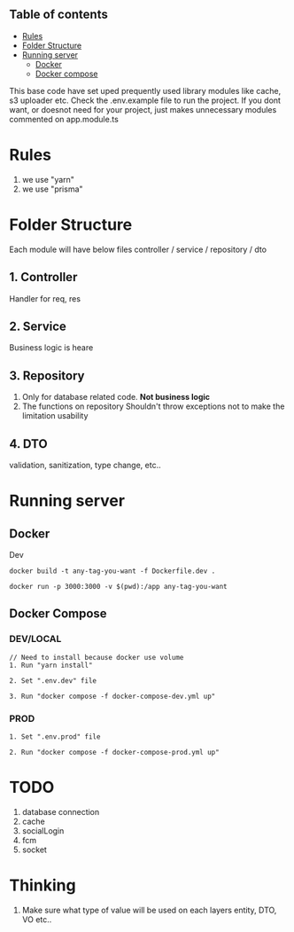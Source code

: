 ## Table of contents
- [Rules](#rules)
- [Folder Structure](#folder-structure)
- [Running server](#running-server)
    - [Docker](#docker)
    - [Docker compose](#docker-compose)

This base code have set uped prequently used library modules like cache, s3 uploader etc.
Check the .env.example file to run the project.
If you dont want, or doesnot need for your project, just makes unnecessary modules commented on app.module.ts 


# Rules<a id="rules"></a>
1. we use "yarn"
2. we use "prisma"

# Folder Structure <a id="folder-structure"></a>
Each module will have below files
controller / service / repository / dto

## 1. Controller
Handler for req, res

## 2. Service
Business logic is heare

## 3. Repository
1. Only for database related code. **Not business logic**
2. The functions on repository Shouldn't throw exceptions not to make the limitation usability

## 4. DTO
validation, sanitization, type change, etc..

# Running server <a id="running-server"></a>
## Docker<a id="docker"></a>
Dev
```
docker build -t any-tag-you-want -f Dockerfile.dev . 

docker run -p 3000:3000 -v $(pwd):/app any-tag-you-want
```

## Docker Compose<a id="docker-compose"></a>
### DEV/LOCAL
```
// Need to install because docker use volume
1. Run "yarn install"

2. Set ".env.dev" file

3. Run "docker compose -f docker-compose-dev.yml up"
```

### PROD
```
1. Set ".env.prod" file

2. Run "docker compose -f docker-compose-prod.yml up"
```

# TODO
1. database connection
2. cache
3. socialLogin
4. fcm
5. socket


# Thinking
1. Make sure what type of value will be used on each layers
entity, DTO, VO etc..